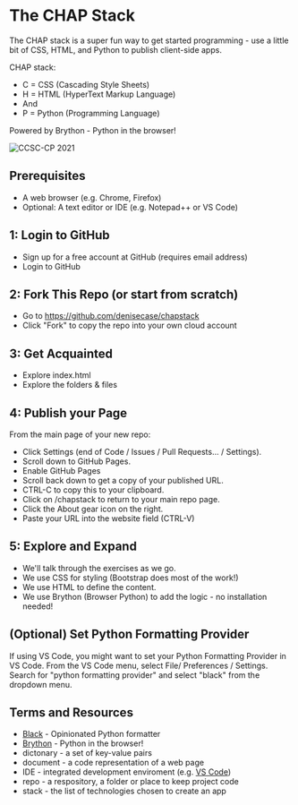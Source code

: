 # The CHAP Stack

The CHAP stack is a super fun way to get started programming - 
use a little bit of CSS, HTML, and Python to publish client-side apps.

CHAP stack:

* C = CSS (Cascading Style Sheets)
* H = HTML (HyperText Markup Language)
* And
* P = Python (Programming Language)

Powered by Brython - Python in the browser!

![CCSC-CP 2021](https://www.ccsc.org/centralplains/wp-content/uploads/2020/05/CCSC_Artboards_Color_Central-Plains-300x161.png)

## Prerequisites

* A web browser (e.g. Chrome, Firefox)
* Optional: A text editor or IDE (e.g. Notepad++ or VS Code)

## 1: Login to GitHub

* Sign up for a free account at GitHub (requires email address)
* Login to GitHub

## 2: Fork This Repo (or start from scratch)

* Go to <https://github.com/denisecase/chapstack>
* Click "Fork" to copy the repo into your own cloud account

## 3: Get Acquainted

* Explore index.html
* Explore the folders & files

## 4: Publish your Page

From the main page of your new repo:

* Click Settings (end of Code / Issues / Pull Requests... / Settings).
* Scroll down to GitHub Pages.
* Enable GitHub Pages
* Scroll back down to get a copy of your published URL. 
* CTRL-C to copy this to your clipboard.
* Click on /chapstack to return to your main repo page. 
* Click the About gear icon on the right.
* Paste your URL into the website field (CTRL-V)

## 5: Explore and Expand

* We'll talk through the exercises as we go. 
* We use CSS for styling (Bootstrap does most of the work!)
* We use HTML to define the content.
* We use Brython (Browser Python) to add the logic - no installation needed!

## (Optional) Set Python Formatting Provider

If using VS Code, you might want to set your Python Formatting Provider in VS Code. 
From the VS Code menu, select File/ Preferences / Settings. 
Search for "python formatting provider" and select "black" from the dropdown menu.

## Terms and Resources

* [Black](https://black.readthedocs.io/) - Opinionated Python formatter
* [Brython](https://brython.info/) - Python in the browser!
* dictonary - a set of key-value pairs
* document - a code representation of a web page
* IDE - integrated development enviroment (e.g. [VS Code](https://code.visualstudio.com/))
* repo - a respository, a folder or place to keep project code
* stack - the list of technologies chosen to create an app 




